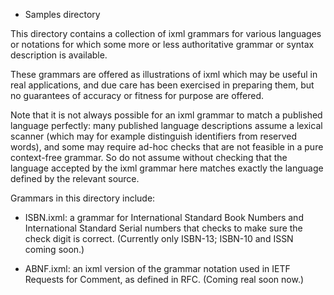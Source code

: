 * Samples directory

This directory contains a collection of ixml grammars for various
languages or notations for which some more or less authoritative
grammar or syntax description is available.

These grammars are offered as illustrations of ixml which may be
useful in real applications, and due care has been exercised in
preparing them, but no guarantees of accuracy or fitness for purpose
are offered.

Note that it is not always possible for an ixml grammar to match a
published language perfectly: many published language descriptions
assume a lexical scanner (which may for example distinguish
identifiers from reserved words), and some may require ad-hoc checks
that are not feasible in a pure context-free grammar.  So do not
assume without checking that the language accepted by the ixml grammar
here matches exactly the language defined by the relevant source.

Grammars in this directory include:

* ISBN.ixml: a grammar for International Standard Book Numbers and
  International Standard Serial numbers that checks to make sure the
  check digit is correct.  (Currently only ISBN-13; ISBN-10 and ISSN
  coming soon.)

* ABNF.ixml: an ixml version of the grammar notation used in IETF
  Requests for Comment, as defined in RFC.  (Coming real soon now.)


